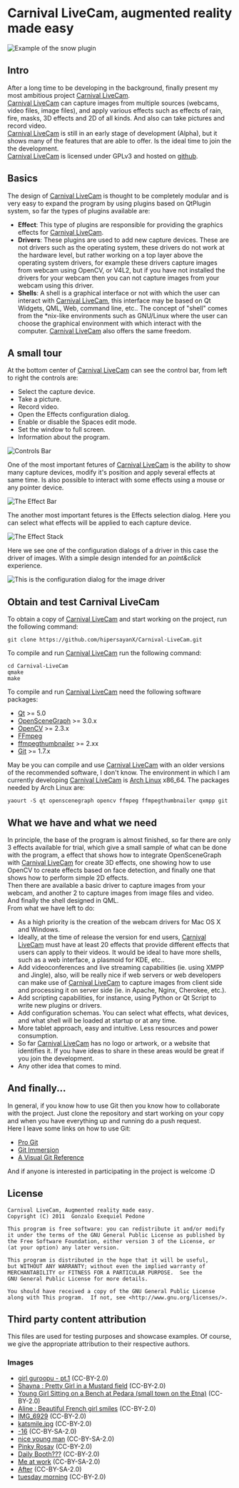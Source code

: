 # Carnival LiveCam, augmented reality made easy #

![Example of the snow plugin](https://github.com/hipersayanX/Carnival-LiveCam/raw/master/share/images/mainscreen.png)

## Intro ##

After a long time to be developing in the background, finally present my most ambitious project [Carnival LiveCam](https://github.com/hipersayanX/Carnival-LiveCam).  
[Carnival LiveCam](https://github.com/hipersayanX/Carnival-LiveCam) can capture images from multiple sources (webcams, video files, image files), and apply various effects such as effects of rain, fire, masks, 3D effects and 2D of all kinds. And also can take pictures and record video.  
[Carnival LiveCam](https://github.com/hipersayanX/Carnival-LiveCam) is still in an early stage of development (Alpha), but it shows many of the features that are able to offer. Is the ideal time to join the the development.  
[Carnival LiveCam](https://github.com/hipersayanX/Carnival-LiveCam) is licensed under GPLv3 and hosted on [github](https://github.com/).

## Basics ##

The design of [Carnival LiveCam](https://github.com/hipersayanX/Carnival-LiveCam) is thought to be completely modular and is very easy to expand the program by using plugins based on QtPlugin system, so far the types of plugins available are:

* __Effect__: This type of plugins are responsible for providing the graphics effects for [Carnival LiveCam](https://github.com/hipersayanX/Carnival-LiveCam).
* __Drivers__: These plugins are used to add new capture devices. These are not drivers such as the operating system, these drivers do not work at the hardware level, but rather working on a top layer above the operating system drivers, for example these drivers capture images from webcam using OpenCV, or V4L2, but if you have not installed the drivers for your webcam then you can not capture images from your webcam using this driver.
* __Shells__: A shell is a graphical interface or not with which the user can interact with  [Carnival LiveCam](https://github.com/hipersayanX/Carnival-LiveCam), this interface may be based on Qt Widgets, QML, Web, command line, etc.. The concept of "shell" comes from the \*nix-like environments such as GNU/Linux where the user can choose the graphical environment with which interact with the computer. [Carnival LiveCam](https://github.com/hipersayanX/Carnival-LiveCam) also offers the same freedom.

## A small tour ##

At the bottom center of [Carnival LiveCam](https://github.com/hipersayanX/Carnival-LiveCam) can see the control bar, from left to right the controls are:

* Select the capture device.
* Take a picture.
* Record video.
* Open the Effects configuration dialog.
* Enable or disable the Spaces edit mode.
* Set the window to full screen.
* Information about the program.

![Controls Bar](https://github.com/hipersayanX/Carnival-LiveCam/raw/master/share/images/controlsbar.png)

One of the most important fetures of [Carnival LiveCam](https://github.com/hipersayanX/Carnival-LiveCam) is the ability to show many capture devices, modify it's position and apply several effects at same time. Is also possible to interact with some effects using a mouse or any pointer device.

![The Effect Bar](https://github.com/hipersayanX/Carnival-LiveCam/raw/master/share/images/spacesandplugins.png)

The another most important fetures is the Effects selection dialog. Here you can select what effects will be applied to each capture device.

![The Effect Stack](https://github.com/hipersayanX/Carnival-LiveCam/raw/master/share/images/effects.png)

Here we see one of the configuration dialogs of a driver in this case the driver of images. With a simple design intended for an _point&click_ experience.

![This is the configuration dialog for the image driver](https://github.com/hipersayanX/Carnival-LiveCam/raw/master/share/images/imageselect.png)

## Obtain and test Carnival LiveCam ##

To obtain a copy of [Carnival LiveCam](https://github.com/hipersayanX/Carnival-LiveCam) and start working on the project, run the following command:

    git clone https://github.com/hipersayanX/Carnival-LiveCam.git

To compile and run [Carnival LiveCam](https://github.com/hipersayanX/Carnival-LiveCam) run the following command:

    cd Carnival-LiveCam
    qmake
    make

To compile and run [Carnival LiveCam](https://github.com/hipersayanX/Carnival-LiveCam) need the following software packages:

* [Qt](http://qt.nokia.com/) >= 5.0
* [OpenSceneGraph](http://www.openscenegraph.org/projects/osg) >= 3.0.x
* [OpenCV](http://opencv.willowgarage.com/) >= 2.3.x
* [FFmpeg](http://ffmpeg.org/)
* [ffmpegthumbnailer](http://code.google.com/p/ffmpegthumbnailer/) >= 2.xx
* [Git](http://git-scm.com/) >= 1.7.x

May be you can compile and use [Carnival LiveCam](https://github.com/hipersayanX/Carnival-LiveCam) with an older versions of the recommended software, I don't know. The environment in which I am currently developing [Carnival LiveCam](https://github.com/hipersayanX/Carnival-LiveCam) is [Arch Linux](http://www.archlinux.org/) x86_64. The packages needed by Arch Linux are:

    yaourt -S qt openscenegraph opencv ffmpeg ffmpegthumbnailer qxmpp git

## What we have and what we need ##

In principle, the base of the program is almost finished, so far there are only 3 effects available for trial, which give a small sample of what can be done with the program, a effect that shows how to integrate OpenSceneGraph with [Carnival LiveCam](https://github.com/hipersayanX/Carnival-LiveCam) for create 3D effects, one showing how to use OpenCV to create effects based on face detection, and finally one that shows how to perform simple 2D effects.  
Then there are available a basic driver to capture images from your webcam, and another 2 to capture images from image files and video.  
And finally the shell designed in QML.  
From what we have left to do:

* As a high priority is the creation of the webcam drivers for Mac OS X and Windows.
* Ideally, at the time of release the version for end users, [Carnival LiveCam](https://github.com/hipersayanX/Carnival-LiveCam) must have at least 20 effects that provide different effects that users can apply to their videos.
It would be ideal to have more shells, such as a web interface, a plasmoid for KDE, etc..
* Add videoconferences and live streaming capabilities (ie. using XMPP and Jingle), also, will be really nice if web servers or web developers can make use of [Carnival LiveCam](https://github.com/hipersayanX/Carnival-LiveCam) to capture images from client side and processing it on server side (ie. in Apache, Nginx, Cherokee, etc.).
* Add scripting capabilities, for instance, using Python or Qt Script to write new plugins or drivers.
* Add configuration schemas. You can select what effects, what devices, and what shell will be loaded at startup or at any time.
* More tablet approach, easy and intuitive. Less resources and power consumption.
* So far [Carnival LiveCam](https://github.com/hipersayanX/Carnival-LiveCam) has no logo or artwork, or a website that identifies it. If you have ideas to share in these areas would be great if you join the development.
* Any other idea that comes to mind.

## And finally... ##

In general, if you know how to use Git then you know how to collaborate with the project. Just clone the repository and start working on your copy and when you have everything up and running do a push request.  
Here I leave some links on how to use Git:

* [Pro Git](http://progit.org/book/)
* [Git Immersion](http://gitimmersion.com/)
* [A Visual Git Reference](http://marklodato.github.com/visual-git-guide/index-en.html)

And if anyone is interested in participating in the project is welcome :D

## License ##

    Carnival LiveCam, Augmented reality made easy.
    Copyright (C) 2011  Gonzalo Exequiel Pedone

    This program is free software: you can redistribute it and/or modify
    it under the terms of the GNU General Public License as published by
    the Free Software Foundation, either version 3 of the License, or
    (at your option) any later version.

    This program is distributed in the hope that it will be useful,
    but WITHOUT ANY WARRANTY; without even the implied warranty of
    MERCHANTABILITY or FITNESS FOR A PARTICULAR PURPOSE.  See the
    GNU General Public License for more details.

    You should have received a copy of the GNU General Public License
    along with This program.  If not, see <http://www.gnu.org/licenses/>.

## Third party content attribution ##

This files are used for testing purposes and showcase examples. Of course, we give the appropriate attribution to their respective authors.

### Images ###

* [girl guroopu - pt.1](http://www.flickr.com/photos/notsogoodphotography/2541637575/) (CC-BY-2.0)
* [Shayna : Pretty Girl in a Mustard field](http://www.flickr.com/photos/arcticpuppy/4362434969/) (CC-BY-2.0)
* [Young Girl Sitting on a Bench at Pedara (small town on the Etna)](http://www.flickr.com/photos/eudaimos/2600474628/) (CC-BY-2.0)
* [Aline : Beautiful French girl smiles](http://www.flickr.com/photos/arcticpuppy/4577080479/) (CC-BY-2.0)
* [IMG_6929](http://www.flickr.com/photos/alarzy/4241112147/) (CC-BY-2.0)
* [katsmile.jpg](http://www.flickr.com/photos/ericmcgregor/124313181/) (CC-BY-2.0)
* [-16](http://www.flickr.com/photos/emerycophoto/3125029861/) (CC-BY-SA-2.0)
* [nice young man](http://www.flickr.com/photos/damienw/2887069687/) (CC-BY-SA-2.0)
* [Pinky Rosay](http://www.flickr.com/photos/macsurak/776688335/) (CC-BY-2.0)
* [Daily Booth???](http://www.flickr.com/photos/robboudon/3802765556/) (CC-BY-2.0)
* [Me at work](http://www.flickr.com/photos/davef3138/3038581433/) (CC-BY-SA-2.0)
* [After](http://www.flickr.com/photos/fboyd/2490262996/) (CC-BY-SA-2.0)
* [tuesday morning](http://www.flickr.com/photos/89186997@N00/5550155624/) (CC-BY-2.0)
